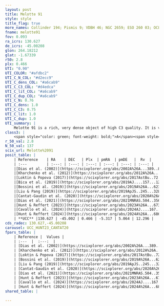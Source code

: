 ```yaml
---
layout: post
title: Melotte 91
style: style
title_flag: true
more_names: Collinder 194; Pismis 9; VDBH 46; NGC 2659; ESO 260 03; OCL 752; vdBergh-Hagen 46; MWSC 1538; FoF 118
fname: melotte91
fov: 0.093
ra_icrs: 130.627
de_icrs: -45.00208
glon: 264.18212
glat: -1.67339
r50: 2.8
plx: 0.466
UTI: "0.90"
UTI_COLOR: "#afdbc2"
UTI_C_N_COL: "#d2ecc9"
UTI_C_dens_COL: "#a6cab9"
UTI_C_C3_COL: "#d4edca"
UTI_C_lit_COL: "#a6cab9"
UTI_C_dup_COL: "#a6cab9"
UTI_C_N: 0.76
UTI_C_dens: 1.0
UTI_C_C3: 0.75
UTI_C_lit: 1.0
UTI_C_dup: 1.0
UTI_summary: |
    Melotte 91 is a rich, very dense object of high C3 quality. It is very well-studied in the literature.
class3: |
    <span style="color: green; font-weight: bold;">A</span><span style="color: #FFC300; font-weight: bold;">B</span>
r_50_val: 2.8
N_50_val: 137
scix_url: Melotte%2091
posit_table: |
    | Reference    | RA    | DEC   | Plx  | pmRA  | pmDE   |  Rv  |
    | :---         | :---: | :---: | :---: | :---: | :---: | :---: |
    |[Dias et al. (2002)](https://scixplorer.org/abs/2002A%26A...389..871D) | 130.654 | -44.983 | -- | -2.09 | 1.99 | -- |
    |[Kharchenko et al. (2012)](https://scixplorer.org/abs/2012A%26A...543A.156K) | 130.643 | -44.985 | -- | -6.0 | 5.3 | -- |
    |[Loktin & Popova (2017)](https://scixplorer.org/abs/2017AstBu..72..257L) | 130.65 | -44.983 | -- | -2.495 | 5.562 | -- |
    |[Bica et al. (2019)](https://scixplorer.org/abs/2019AJ....157...12B) | 130.671 | -44.95 | -- | -- | -- | -- |
    |[Bossini et al. (2019)](https://scixplorer.org/abs/2019A%26A...623A.108B) | 130.634 | -44.999 | -- | -- | -- | -- |
    |[Liu & Pang (2019)](https://scixplorer.org/abs/2019ApJS..245...32L) | 130.626 | -45.012 | 0.452 | -5.309 | 5.003 | -- |
    |[Cantat-Gaudin et al. (2020)](https://scixplorer.org/abs/2020A%26A...640A...1C) | 130.634 | -44.999 | 0.452 | -5.336 | 5.028 | -- |
    |[Dias et al. (2021)](https://scixplorer.org/abs/2021MNRAS.504..356D) | 130.633 | -44.998 | 0.435 | -5.364 | 5.028 | -- |
    |[Hunt & Reffert (2023)](https://scixplorer.org/abs/2023A%26A...673A.114H) | 130.634 | -45.0 | 0.47 | -5.299 | 5.077 | 22.154 |
    |[Cavallo et al. (2024)](https://scixplorer.org/abs/2024AJ....167...12C) | 130.632 | -44.991 | 0.471 | -- | -- | -- |
    |[Hunt & Reffert (2024)](https://scixplorer.org/abs/2024A%26A...686A..42H) | 130.634 | -45.0 | 0.47 | -5.299 | 5.077 | 22.154 |
    | **UCC** |130.627 | -45.002 | 0.466 | -5.317 | 5.064 | 12.296 | 
cds_radec: 130.627,-45.00208
carousel: UCC_HUNT23_CANTAT20
fpars_table: |
    | Reference |  Values |
    | :---  |  :---:  |
    | [Dias et al. (2002)](https://scixplorer.org/abs/2002A%26A...389..871D) | `E(B-V)=0.514, Dist=1713.0, Age=6.89` |
    | [Kharchenko et al. (2012)](https://scixplorer.org/abs/2012A%26A...543A.156K) | `e_bv=0.51, distance=1713, log_age=7.36` |
    | [Loktin & Popova (2017)](https://scixplorer.org/abs/2017AstBu..72..257L) | `E(B-V)=0.474, Dmod=11.252, logt=6.99` |
    | [Bossini et al. (2019)](https://scixplorer.org/abs/2019A%26A...623A.108B) | `AV=1.492, Dist=11.809, logA=7.434, Fe/H=0.0` |
    | [Liu & Pang (2019)](https://scixplorer.org/abs/2019ApJS..245...32L) | `Age=0.501, Z=0.5` |
    | [Cantat-Gaudin et al. (2020)](https://scixplorer.org/abs/2020A%26A...640A...1C) | `AVNN=1.21, DMNN=11.61, AgeNN=7.64` |
    | [Dias et al. (2021)](https://scixplorer.org/abs/2021MNRAS.504..356D) | `Av=1.528, Dist=1815, logage=7.608, [Fe/H]=-0.08` |
    | [Hunt & Reffert (2023)](https://scixplorer.org/abs/2023A%26A...673A.114H) | `AV50=1.391, diffAV50=0.856, MOD50=11.456, logAge50=7.983` |
    | [Cavallo et al. (2024)](https://scixplorer.org/abs/2024AJ....167...12C) | `AV50=1.47, dMod50=11.52, logAge50=7.87, [Fe/H]50=0.42` |
    | [Hunt & Reffert (2024)](https://scixplorer.org/abs/2024A%26A...686A..42H) | `MassJ=471.991` |
shared_table: |
    
---
```


